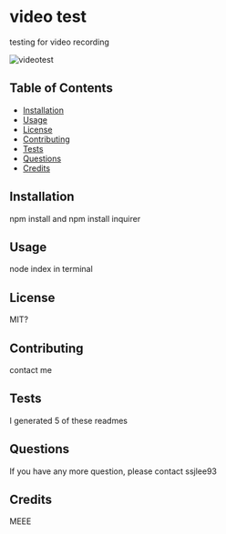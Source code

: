 
# video test

testing for video recording

![videotest](https://img.shields.io/static/v1?label=videotest&message=successful&color=important)

## Table of Contents 

* [Installation](#installation)
* [Usage](#usage)
* [License](#license)
* [Contributing](#contributing)
* [Tests](#tests)
* [Questions](#questions)
* [Credits](#credits)

## Installation

npm install and npm install inquirer

## Usage

node index in terminal

## License

MIT? 

## Contributing

contact me

## Tests

I generated 5 of these readmes 

## Questions

If you have any more question, please contact ssjlee93

## Credits

MEEE

